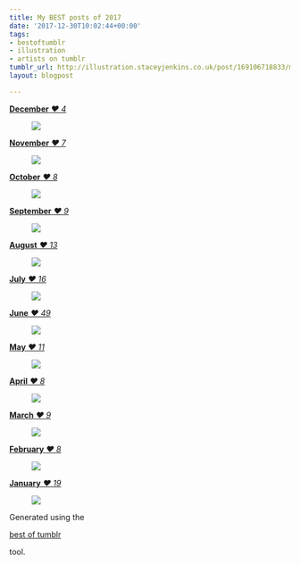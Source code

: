 ```yaml
---
title: My BEST posts of 2017
date: '2017-12-30T10:02:44+00:00'
tags:
- bestoftumblr
- illustration
- artists on tumblr
tumblr_url: http://illustration.staceyjenkins.co.uk/post/169106718833/my-best-posts-of-2017
layout: blogpost

---
```

[ **December** _♥ 4_  
](http://illustration.staceyjenkins.co.uk/2019/03/09/2017-12-20-is-that-me-giggled-loyalty-looking-up-at-the.html)

[<figure data-orig-height="250" data-orig-width="250" data-orig-src="https://66.media.tumblr.com/821b9506ac086d89a60d794ec445783f/tumblr_p195m1sMPM1v28ub8o1_250.jpg"><img src="https://66.media.tumblr.com/9228de5537014676a8d1925a53341d54/tumblr_inline_p8j5gmesxZ1tjbx6d_540.jpg" data-orig-height="250" data-orig-width="250" data-orig-src="https://66.media.tumblr.com/821b9506ac086d89a60d794ec445783f/tumblr_p195m1sMPM1v28ub8o1_250.jpg"></figure>](http://illustration.staceyjenkins.co.uk/2019/03/09/2017-12-20-is-that-me-giggled-loyalty-looking-up-at-the.html)

[ **November** _♥ 7_  
](http://illustration.staceyjenkins.co.uk/2019/03/09/2017-11-14-attempting-to-learn-blueskywolf09s-tala.html)

[<figure data-orig-height="250" data-orig-width="250" data-orig-src="https://66.media.tumblr.com/4c262fd075bdb3d54d82f886431f148b/tumblr_ozef9eVa4c1v28ub8o1_250.jpg"><img src="https://66.media.tumblr.com/ad14ff4d15c0d24e6f193a1c5801cd9f/tumblr_inline_p8j5gnuqsh1tjbx6d_540.jpg" data-orig-height="250" data-orig-width="250" data-orig-src="https://66.media.tumblr.com/4c262fd075bdb3d54d82f886431f148b/tumblr_ozef9eVa4c1v28ub8o1_250.jpg"></figure>](http://illustration.staceyjenkins.co.uk/2019/03/09/2017-11-14-attempting-to-learn-blueskywolf09s-tala.html)

[ **October** _♥ 8_  
](http://illustration.staceyjenkins.co.uk/2019/03/09/2017-10-29-well-whos-this-handsome-devil-tiefling.html)

[<figure data-orig-height="375" data-orig-width="250" data-orig-src="https://66.media.tumblr.com/2bf6dc4e7204e598e0d54a0601383b41/tumblr_oylnhhORdw1v28ub8o1_250.jpg"><img src="https://66.media.tumblr.com/0e53047ae263f80e5104e96066eec93b/tumblr_inline_p8j5gnlRJj1tjbx6d_540.jpg" data-orig-height="375" data-orig-width="250" data-orig-src="https://66.media.tumblr.com/2bf6dc4e7204e598e0d54a0601383b41/tumblr_oylnhhORdw1v28ub8o1_250.jpg"></figure>](http://illustration.staceyjenkins.co.uk/2019/03/09/2017-10-29-well-whos-this-handsome-devil-tiefling.html)

[ **September** _♥ 9_  
](http://illustration.staceyjenkins.co.uk/2019/03/09/2017-09-08-finally-completed-my-new-twitter-banner-starring.html)

[<figure data-orig-height="70" data-orig-width="250" data-orig-src="https://66.media.tumblr.com/59c3acf9c038bf5a509b31f61fa5480d/tumblr_ovzf9xLAkr1v28ub8o1_250.png"><img src="https://66.media.tumblr.com/38a0c7113134d25eb71b0280e9bad2a3/tumblr_inline_p8j5gnTRDx1tjbx6d_540.png" data-orig-height="70" data-orig-width="250" data-orig-src="https://66.media.tumblr.com/59c3acf9c038bf5a509b31f61fa5480d/tumblr_ovzf9xLAkr1v28ub8o1_250.png"></figure>](http://illustration.staceyjenkins.co.uk/2019/03/09/2017-09-08-finally-completed-my-new-twitter-banner-starring.html)

[ **August** _♥ 13_  
](http://illustration.staceyjenkins.co.uk/2019/03/09/2017-08-16-peace-peace-love-love-blueskywolf09-rightly.html)

[<figure data-orig-height="177" data-orig-width="250" data-orig-src="https://66.media.tumblr.com/7970b96b19cbb94e0759720a1944a175/tumblr_ousm95QCqm1v28ub8o1_250.jpg"><img src="https://66.media.tumblr.com/07eed644534169a7dd126025b66c0cb1/tumblr_inline_p8j5gpA3Mv1tjbx6d_540.jpg" data-orig-height="177" data-orig-width="250" data-orig-src="https://66.media.tumblr.com/7970b96b19cbb94e0759720a1944a175/tumblr_ousm95QCqm1v28ub8o1_250.jpg"></figure>](http://illustration.staceyjenkins.co.uk/2019/03/09/2017-08-16-peace-peace-love-love-blueskywolf09-rightly.html)

[ **July** _♥ 16_  
](http://illustration.staceyjenkins.co.uk/2019/03/09/2017-07-18-my-boyfriend-dasacht-and-i-are-celebrating-our.html)

[<figure data-orig-height="354" data-orig-width="250" data-orig-src="https://66.media.tumblr.com/e33ac4ed6fc05f6e0185b75e6cf70b72/tumblr_ot9yws5KBt1v28ub8o1_250.jpg"><img src="https://66.media.tumblr.com/87911dba7b475acc4def6619b91bc5ac/tumblr_inline_p8j5gpTyGF1tjbx6d_540.jpg" data-orig-height="354" data-orig-width="250" data-orig-src="https://66.media.tumblr.com/e33ac4ed6fc05f6e0185b75e6cf70b72/tumblr_ot9yws5KBt1v28ub8o1_250.jpg"></figure>](http://illustration.staceyjenkins.co.uk/2019/03/09/2017-07-18-my-boyfriend-dasacht-and-i-are-celebrating-our.html)

[ **June** _♥ 49_  
](http://illustration.staceyjenkins.co.uk/2019/03/09/2017-06-25-finally-finished-my-portrait-of-the-latest-member.html)

[<figure data-orig-height="337" data-orig-width="250" data-orig-src="https://66.media.tumblr.com/6bd026c9390824d9a09ef56b873f3520/tumblr_os3pgkoyGL1v28ub8o1_250.jpg"><img src="https://66.media.tumblr.com/822cba29689e77bc1d744a99bba89224/tumblr_inline_p8j5gpsqBk1tjbx6d_540.jpg" data-orig-height="337" data-orig-width="250" data-orig-src="https://66.media.tumblr.com/6bd026c9390824d9a09ef56b873f3520/tumblr_os3pgkoyGL1v28ub8o1_250.jpg"></figure>](http://illustration.staceyjenkins.co.uk/2019/03/09/2017-06-25-finally-finished-my-portrait-of-the-latest-member.html)

[ **May** _♥ 11_  
](http://illustration.staceyjenkins.co.uk/2019/03/09/2017-05-12-hello-khepri-much-much-happier-with-this.html)

[<figure data-orig-height="354" data-orig-width="250" data-orig-src="https://66.media.tumblr.com/23990a78a5b06d486d56e7963114fae3/tumblr_opuax60HGl1v28ub8o1_250.png"><img src="https://66.media.tumblr.com/bec49b9c481deb3af747bd026ba29899/tumblr_inline_p8j5gq4JWn1tjbx6d_540.png" data-orig-height="354" data-orig-width="250" data-orig-src="https://66.media.tumblr.com/23990a78a5b06d486d56e7963114fae3/tumblr_opuax60HGl1v28ub8o1_250.png"></figure>](http://illustration.staceyjenkins.co.uk/2019/03/09/2017-05-12-hello-khepri-much-much-happier-with-this.html)

[ **April** _♥ 8_  
](http://illustration.staceyjenkins.co.uk/2019/03/09/2017-04-26-my-album-cover-for-loyalty-and-blueskywolf09s.html)

[<figure data-orig-height="250" data-orig-width="250" data-orig-src="https://66.media.tumblr.com/e935d3c6938da644b6374da0ef2930e6/tumblr_op0c27Vf9P1v28ub8o1_250.jpg"><img src="https://66.media.tumblr.com/7b4e3ec502ed11cc4f9d8d6e1cdae90e/tumblr_inline_p8j5gqFE4S1tjbx6d_540.jpg" data-orig-height="250" data-orig-width="250" data-orig-src="https://66.media.tumblr.com/e935d3c6938da644b6374da0ef2930e6/tumblr_op0c27Vf9P1v28ub8o1_250.jpg"></figure>](http://illustration.staceyjenkins.co.uk/2019/03/09/2017-04-26-my-album-cover-for-loyalty-and-blueskywolf09s.html)

[ **March** _♥ 9_  
](http://illustration.staceyjenkins.co.uk/2019/03/09/2017-03-31-sketchbook-catch-ups-some-scribbly-human-loyaltys.html)

[<figure data-orig-height="250" data-orig-width="250" data-orig-src="https://66.media.tumblr.com/8fb5fb521395d54c3a87d1f6897cd5ca/tumblr_ono75gIxbB1v28ub8o1_250.jpg"><img src="https://66.media.tumblr.com/d89f33d0390798ed5bc2ad5310906abb/tumblr_inline_p8j5gqGiva1tjbx6d_540.jpg" data-orig-height="250" data-orig-width="250" data-orig-src="https://66.media.tumblr.com/8fb5fb521395d54c3a87d1f6897cd5ca/tumblr_ono75gIxbB1v28ub8o1_250.jpg"></figure>](http://illustration.staceyjenkins.co.uk/2019/03/09/2017-03-31-sketchbook-catch-ups-some-scribbly-human-loyaltys.html)

[ **February** _♥ 8_  
](http://illustration.staceyjenkins.co.uk/2019/03/09/2017-02-01-my-little-2017-reboot-of-elys-design-is-done.html)

[<figure data-orig-height="353" data-orig-width="250" data-orig-src="https://66.media.tumblr.com/4eeb6bfa611b441f368db8c4f1ce863c/tumblr_oko20qWYgS1v28ub8o1_250.jpg"><img src="https://66.media.tumblr.com/7e67803baa40a0afbe913c832a74adf2/tumblr_inline_p8j5grNxOa1tjbx6d_540.jpg" data-orig-height="353" data-orig-width="250" data-orig-src="https://66.media.tumblr.com/4eeb6bfa611b441f368db8c4f1ce863c/tumblr_oko20qWYgS1v28ub8o1_250.jpg"></figure>](http://illustration.staceyjenkins.co.uk/2019/03/09/2017-02-01-my-little-2017-reboot-of-elys-design-is-done.html)

[ **January** _♥ 19_  
](http://illustration.staceyjenkins.co.uk/2019/03/09/2017-01-26-finally-completed-the-album-cover-art-for-ratta.html)

[<figure data-orig-height="250" data-orig-width="250" data-orig-src="https://66.media.tumblr.com/a52b084cc18fdfc9d6d41aef51698011/tumblr_okerzvIHcX1v28ub8o1_250.png"><img src="https://66.media.tumblr.com/6acf81e0a561f8ace016451c8b247f4f/tumblr_inline_p8j5gr9Ocz1tjbx6d_540.png" data-orig-height="250" data-orig-width="250" data-orig-src="https://66.media.tumblr.com/a52b084cc18fdfc9d6d41aef51698011/tumblr_okerzvIHcX1v28ub8o1_250.png"></figure>](http://illustration.staceyjenkins.co.uk/2019/03/09/2017-01-26-finally-completed-the-album-cover-art-for-ratta.html)

Generated using the

[best of tumblr](http://www.studiomoh.com/fun/tumblrbestof/?tumblr=froginajar&utm_source=tumblr&utm_medium=sharebtn&utm_campaign=bestof2)

tool.

